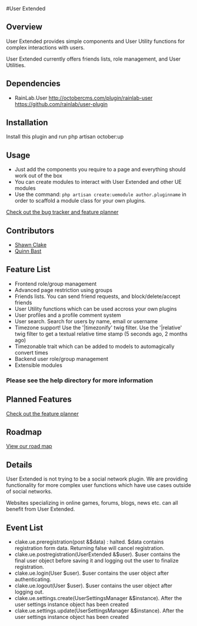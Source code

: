 #User Extended

## Overview
User Extended provides simple components and User Utility functions for complex interactions with users.

User Extended currently offers friends lists, role management, and User Utilities.

## Dependencies
* RainLab.User http://octobercms.com/plugin/rainlab-user https://github.com/rainlab/user-plugin

## Installation
Install this plugin and run
      php artisan october:up

## Usage
* Just add the components you require to a page and everything should work out of the box
* You can create modules to interact with User Extended and other UE modules
* Use the command: `php artisan create:uemodule author.pluginname` in order to scaffold a module class for your own plugins.

[Check out the bug tracker and feature planner](https://github.com/ShawnClake/UserExtended/issues)

## Contributors
* [Shawn Clake](http://shawnclake.com)
* [Quinn Bast](http://www2.cs.uregina.ca/~bast200q/)

## Feature List
* Frontend role/group management
* Advanced page restriction using groups
* Friends lists. You can send friend requests, and block/delete/accept friends
* User Utility functions which can be used accross your own plugins
* User profiles and a profile comment system
* User search. Search for users by name, email or username
* Timezone support! Use the '|timezonify' twig filter. Use the '|relative' twig filter to get a textual relative time stamp (5 seconds ago, 2 months ago)
* Timezonable trait which can be added to models to automagically convert times
* Backend user role/group management
* Extensible modules

### Please see the help directory for more information

## Planned Features
[Check out the feature planner](https://github.com/ShawnClake/UserExtended/issues)

## Roadmap
[View our road map](https://github.com/ShawnClake/UserExtended/projects)

## Details
User Extended is not trying to be a social network plugin. We are providing functionality for more complex user functions which have use cases outside of social networks.

Websites specializing in online games, forums, blogs, news etc. can all benefit from User Extended.

## Event List
* clake.ue.preregistration(post &$data) : halted. $data contains registration form data. Returning false will cancel registration.
* clake.ue.postregistration(UserExtended &$user). $user contains the final user object before saving it and logging out the user to finalize registration.
* clake.ue.login(User $user). $user contains the user object after authenticating.
* clake.ue.logout(User $user). $user contains the user object after logging out.
* clake.ue.settings.create(UserSettingsManager &$instance). After the user settings instance object has been created
* clake.ue.settings.update(UserSettingsManager &$instance). After the user settings instance object has been created

